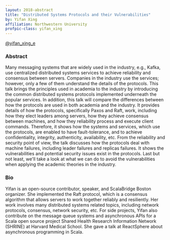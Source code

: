 ```yaml
---
layout: 2018-abstract
title: "Distributed Systems Protocols and their Vulnerabilities"
by: Yifan Xing
affiliation: Northwestern University
profpic-class: yifan_xing
---
```


[@yifan_xing_e](https://twitter.com/yifan_xing_e)
<br/>

### Abstract

Many messaging systems that are widely used in the industry, e.g., Kafka, use centralized distributed systems services to achieve reliability and consensus between servers. Companies in the industry use the services; however, only a few of them understand the details of the protocols. This talk brings the principles used in academia to the industry by introducing the common distributed systems protocols implemented underneath the popular services. In addition, this talk will compare the differences between how the protocols are used in both academia and the industry. It provides details of how the protocols, specifically Paxos and Raft, work, including how they elect leaders among servers, how they achieve consensus between machines, and how they reliability process and execute client commands. Therefore, it shows how the systems and services, which use the protocols, are enabled to have fault-tolerance, and to achieve confidentiality, integrity, authenticity, availability, etc. From the reliability and security point of view, the talk discusses how the protocols deal with machine failures, including leader failures and replicas failures. It shows the vulnerabilities and potential security issues exist in the protocols. Last but not least, we'll take a look at what we can do to avoid the vulnerabilities when applying the academic theories in the industry.

### Bio

Yifan is an open-source contributor, speaker, and ScalaBridge Boston organizer. She implemented the Raft protocol, which is a consensus algorithm that allows servers to work together reliably and resiliently. Her work involves many distributed systems related topics, including network protocols, consensus, network security, etc. For side projects, Yifan also contribute on the message queue systems and asynchronous APIs for a Scala open source project Shared Health Research Information Network (SHRINE) at Harvard Medical School. She gave a talk at ReactSphere about asynchronous programming in Scala.

